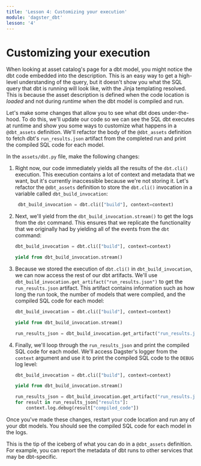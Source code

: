 ```yaml
---
title: 'Lesson 4: Customizing your execution'
module: 'dagster_dbt'
lesson: '4'
---
```


# Customizing your execution

When looking at asset catalog's page for a dbt model, you might notice the dbt code embedded into the description. This is an easy way to get a high-level understanding of the query, but it doesn't show you what the SQL query that dbt is running will look like, with the Jinja templating resolved. This is because the asset description is defined when the code location is _loaded_ and not during _runtime_ when the dbt model is compiled and run.

Let's make some changes that allow you to see what dbt does under-the-hood. To do this, we'll update our code so we can see the SQL dbt executes at runtime and show you some ways to customize what happens in a `@dbt_assets` definition. We'll refactor the body of the `@dbt_assets` definition to fetch dbt's `run_results.json` artifact from the completed run and print the compiled SQL code for each model.

In the `assets/dbt.py` file, make the following changes:

1. Right now, our code immediately yields all the results of the `dbt.cli()` execution. This execution contains a lot of context and metadata that we want, but it's currently inaccessible because we're not storing it. Let's refactor the `@dbt_assets` definition to store the `dbt.cli()` invocation in a variable called `dbt_build_invocation`:

   ```python
    dbt_build_invocation = dbt.cli(["build"], context=context)
   ```

2. Next, we'll yield from the `dbt_build_invocation.stream()` to get the logs from the `dbt` command. This ensures that we replicate the functionality that we originally had by yielding all of the events from the `dbt` command:

   ```python
   dbt_build_invocation = dbt.cli(["build"], context=context)

   yield from dbt_build_invocation.stream()
   ```

3. Because we stored the execution of `dbt.cli()` in `dbt_build_invocation`, we can now access the rest of our dbt artifacts. We'll use `dbt_build_invocation.get_artifact("run_results.json")` to get the `run_results.json` artifact. This artifact contains information such as how long the run took, the number of models that were compiled, and the compiled SQL code for each model:

   ```python
   dbt_build_invocation = dbt.cli(["build"], context=context)

   yield from dbt_build_invocation.stream()

   run_results_json = dbt_build_invocation.get_artifact("run_results.json")
   ```

4. Finally, we'll loop through the `run_results_json` and print the compiled SQL code for each model. We'll access Dagster's logger from the `context` argument and use it to print the compiled SQL code to the `DEBUG` log level:

   ```python
   dbt_build_invocation = dbt.cli(["build"], context=context)

   yield from dbt_build_invocation.stream()

   run_results_json = dbt_build_invocation.get_artifact("run_results.json")
   for result in run_results_json["results"]:
       context.log.debug(result["compiled_code"])
   ```

Once you've made these changes, restart your code location and run any of your dbt models. You should see the compiled SQL code for each model in the logs.

This is the tip of the iceberg of what you can do in a `@dbt_assets` definition. For example, you can report the metadata of dbt runs to other services that may be dbt-specific.

